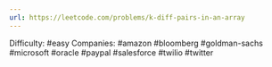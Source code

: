 ```yaml
---
url: https://leetcode.com/problems/k-diff-pairs-in-an-array
---
```


Difficulty: #easy
Companies: #amazon #bloomberg #goldman-sachs #microsoft #oracle #paypal #salesforce #twilio #twitter